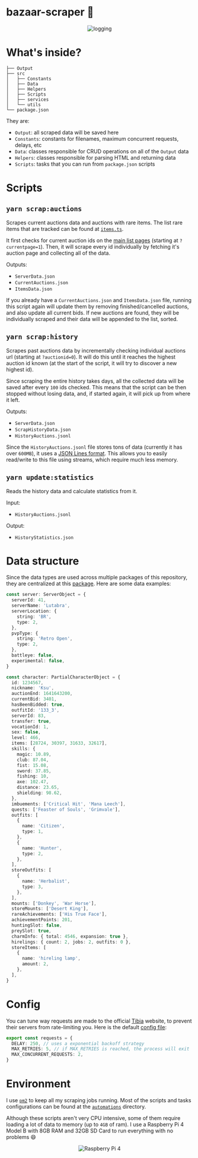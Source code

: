 # bazaar-scraper 🤖

<p align="center">
    <img alt="logging" src="https://i.imgur.com/YX8sIY1.png">
</p>

# What's inside?

```
├── Output
├── src
│   ├── Constants
│   ├── Data
│   ├── Helpers
│   ├── Scripts
│   ├── services
│   └── utils
└── package.json
```

They are:

- `Output`: all scraped data will be saved here
- `Constants`: constants for filenames, maximum concurrent requests, delays, etc
- `Data`: classes responsible for CRUD operations on all of the `Output` data
- `Helpers`: classes responsible for parsing HTML and returning data
- `Scripts`: tasks that you can run from `package.json` scripts

# Scripts

## `yarn scrap:auctions`

Scrapes current auctions data and auctions with rare items.
The list rare items that are tracked can be found at [`items.ts`](src/Scripts/ScrapRareItems/items.ts).

It first checks for current auction ids on the [main list pages](https://www.tibia.com/charactertrade/?subtopic=currentcharactertrades?currentpage=1) (starting at `?currentpage=1`). Then, it will scrape every id individually by fetching it's auction page and collecting all of the data.

Outputs:

- `ServerData.json`
- `CurrentAuctions.json`
- `ItemsData.json`

If you already have a `CurrentAuctions.json` and `ItemsData.json` file, running this script again will update them by removing finished/cancelled auctions, and also update all current bids. If new auctions are found, they will be individually scraped and their data will be appended to the list, sorted.

## `yarn scrap:history`

Scrapes past auctions data by incrementally checking individual auctions url (starting at `?auctionid=0`). It will do this until it reaches the highest auction id known (at the start of the script, it will try to discover a new highest id).

Since scraping the entire history takes days, all the collected data will be saved after every `100` ids checked. This means that the script can be then stopped without losing data, and, if started again, it will pick up from where it left.

Outputs:

- `ServerData.json`
- `ScrapHistoryData.json`
- `HistoryAuctions.jsonl`

Since the `HistoryAuctions.jsonl` file stores tons of data (currently it has over `600MB`), it uses a [JSON Lines format](https://jsonlines.org/). This allows you to easily read/write to this file using streams, which require much less memory.

## `yarn update:statistics`

Reads the history data and calculate statistics from it.

Input:

- `HistoryAuctions.jsonl`

Output:

- `HistoryStatistics.json`

# Data structure

Since the data types are used across multiple packages of this repository, they are centralized at this [package](../../packages/@types). Here are some data examples:

```typescript
const server: ServerObject = {
  serverId: 41,
  serverName: 'Lutabra',
  serverLocation: {
    string: 'BR',
    type: 2,
  },
  pvpType: {
    string: 'Retro Open',
    type: 2,
  },
  battleye: false,
  experimental: false,
}
```

```typescript
const character: PartialCharacterObject = {
  id: 1234567,
  nickname: 'Ksu',
  auctionEnd: 1641643200,
  currentBid: 3401,
  hasBeenBidded: true,
  outfitId: '133_3',
  serverId: 83,
  transfer: true,
  vocationId: 1,
  sex: false,
  level: 466,
  items: [28724, 30397, 31633, 32617],
  skills: {
    magic: 10.89,
    club: 87.04,
    fist: 15.08,
    sword: 37.85,
    fishing: 10,
    axe: 102.47,
    distance: 23.65,
    shielding: 98.62,
  },
  imbuements: ['Critical Hit', 'Mana Leech'],
  quests: ['Feaster of Souls', 'Grimvale'],
  outfits: [
    {
      name: 'Citizen',
      type: 1,
    },
    {
      name: 'Hunter',
      type: 2,
    },
  ],
  storeOutfits: [
    {
      name: 'Herbalist',
      type: 3,
    },
  ],
  mounts: ['Donkey', 'War Horse'],
  storeMounts: ['Desert King'],
  rareAchievements: ['His True Face'],
  achievementPoints: 201,
  huntingSlot: false,
  preySlot: true,
  charmInfo: { total: 4546, expansion: true },
  hirelings: { count: 2, jobs: 2, outfits: 0 },
  storeItems: [
    {
      name: 'hireling lamp',
      amount: 2,
    },
  ],
}
```

# Config

You can tune way requests are made to the official [Tibia](https://tibia.com/) website, to prevent their servers from rate-limiting you. Here is the default [config file](src/Constants/requests.ts):

```typescript
export const requests = {
  DELAY: 250, // uses a exponential backoff strategy
  MAX_RETRIES: 5, // if MAX_RETRIES is reached, the process will exit
  MAX_CONCURRENT_REQUESTS: 2,
}
```

# Environment

I use [`pm2`](https://www.npmjs.com/package/pm2) to keep all my scraping jobs running. Most of the scripts and tasks configurations can be found at the [`automations`](../../automations) directory.

Although these scripts aren't very CPU intensive, some of them require loading a lot of data to memory (up to `4GB` of ram). I use a Raspberry Pi 4 Model B with 8GB RAM and 32GB SD Card to run everything with no problems 😄

<p align="center">
    <img alt="Raspberry Pi 4" src="https://i.imgur.com/37OKY3z.png">
</p>
